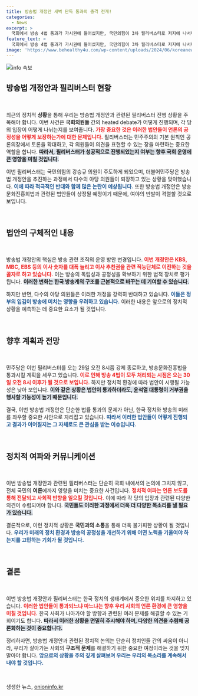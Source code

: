 ```yaml
---
title: 방송법 개정안 새벽 단독 통과의 충격 전개!
categories:
  - News
excerpt: >
  국회에서 방송 4법 통과가 가시권에 들어섰지만, 국민의힘이 3차 필리버스터로 저지에 나서며 긴장감이 고조되고 있다. 민주당은 오는 29일 강제 종결을 예고하며 법안 통과를 노리고 있다. 과연 이 긴 대치국면의 끝은? 클릭해 궁금증을 풀어보세요!
feature_text: >
  국회에서 방송 4법 통과가 가시권에 들어섰지만, 국민의힘이 3차 필리버스터로 저지에 나서며 긴장감이 고조되고 있다. 민주당은 오는 29일 강제 종결을 예고하며 법안 통과를 노리고 있다. 과연 이 긴 대치국면의 끝은? 클릭해 궁금증을 풀어보세요!
image: 'https://www.behealthy4u.com/wp-content/uploads/2024/06/koreanews.jpg'
---
```


<p><img src="https://www.behealthy4u.com/wp-content/uploads/2024/06/koreanews.jpg" alt="info 속보" /></p>

<h2 data-ke-size="size26">방송법 개정안과 필리버스터 현황</h2>

<p data-ke-size="size16">&nbsp;</p>

<p>최근의 정치적 <strong>상황</strong>을 통해 우리는 방송법 개정안과 관련된 필리버스터 진행 상황을 주목해야 합니다. 이번 사건은 <strong>국회의원들</strong> 간의 heated debate가 어떻게 진행되며, 각 당의 입장이 어떻게 나뉘는지를 보여줍니다. <b><span style="color: #ee2323;">가장 중요한 것은 이러한 법안들이 언론의 공정성을 어떻게 보장하는가에 대한 문제입니다.</span></b> 필리버스터는 민주주의의 기본 원칙인 공론의장에서 토론을 확대하고, 각 의원들이 의견을 표현할 수 있는 장을 마련하는 중요한 역할을 합니다. <b><span style="background-color: #21538527;">따라서, 필리버스터가 성공적으로 진행되었는지 여부는 향후 국회 운영에 큰 영향을 미칠 것입니다.</span></b></p>

<p>이번 필리버스터는 국민의힘의 강승규 의원이 주도하게 되었으며, 더불어민주당은 방송법 개정안을 추진하는 과정에서 다수의 야당 의원들이 퇴장하고 있는 상황을 맞이했습니다. <b><span style="color: #1a5490;">이에 따라 적극적인 반대와 함께 많은 논란이 예상됩니다.</span></b> 또한 방송법 개정안은 방송문화진흥회법과 관련된 법안들이 상정될 예정이기 때문에, 여야의 반발이 격렬할 것으로 보입니다.</p>

<p data-ke-size="size16">&nbsp;</p>

<h2 data-ke-size="size26">법안의 구체적인 내용</h2>

<p data-ke-size="size16">&nbsp;</p>

<p>방송법 개정안의 핵심은 방송 관련 조직의 운영 방안 변경입니다. <b><span style="color: #ee2323;">이번 개정안은 KBS, MBC, EBS 등의 이사 숫자를 대폭 늘리고 이사 추천권을 관련 직능단체로 이전하는 것을 골자로 하고 있습니다.</span></b> 이는 방송의 독립성과 공정성을 확보하기 위한 법적 장치로 평가됩니다. <b><span style="background-color: #21538527;">이러한 변화는 한국 방송계의 구조를 근본적으로 바꾸는 데 기여할 수 있습니다.</span></b> </p>

<p>하지만 반면, 다수의 야당 의원들은 이러한 개정을 강력히 반대하고 있습니다. <b><span style="color: #1a5490;">이들은 정부의 입김이 방송에 미치는 영향을 우려하고 있습니다.</span></b> 이러한 내용은 앞으로의 정치적 상황을 예측하는 데 중요한 요소가 될 것입니다.</p>

<p data-ke-size="size16">&nbsp;</p>

<h2 data-ke-size="size26">향후 계획과 전망</h2>

<p data-ke-size="size16">&nbsp;</p>

<p>민주당은 이번 필리버스터를 오는 29일 오전 8시쯤 강제 종료하고, 방송문화진흥법을 통과시킬 계획을 세우고 있습니다. <b><span style="color: #ee2323;">이로 인해 방송 4법이 모두 처리되는 시점은 오는 30일 오전 8시 이후가 될 것으로 보입니다.</span></b> 하지만 정치적 환경에 따라 법안이 시행될 가능성은 낮아 보입니다. <b><span style="background-color: #21538527;">이와 같은 상황은 법안이 통과하더라도, 윤석열 대통령이 거부권을 행사할 가능성이 높기 때문입니다.</span></b></p>

<p>결국, 이번 방송법 개정안은 단순한 법률 통과의 문제가 아닌, 한국 정치와 방송의 미래를 좌우할 중요한 사안으로 자리잡고 있습니다. <b><span style="color: #1a5490;">따라서 이러한 법안들이 어떻게 진행되고 결과가 이어질지는 그 자체로도 큰 관심을 받는 이슈입니다.</span></b> </p>

<p data-ke-size="size16">&nbsp;</p>

<h2 data-ke-size="size26">정치적 여파와 커뮤니케이션</h2>

<p data-ke-size="size16">&nbsp;</p>

<p>이번 방송법 개정안과 관련된 필리버스터는 단순히 국회 내에서의 논의에 그치지 않고, 전체 국민의 <strong>여론</strong>에까지 영향을 미치는 중요한 사건입니다. <b><span style="color: #ee2323;">정치적 여파는 언론 보도를 통해 전달되고 사회적 반향을 일으킬 것입니다.</span></b> 이에 따라 각 당의 입장과 관련된 다양한 의견이 수렴되어야 합니다. <b><span style="background-color: #21538527;">국민들도 이러한 과정에서 더욱 더 다양한 목소리를 낼 필요가 있습니다.</span></b> </p>

<p>결론적으로, 이런 정치적 상황은 <strong>국민과의 소통</strong>을 통해 더욱 불가피한 상황이 될 것입니다. <b><span style="color: #1a5490;">우리가 미래의 정치 환경과 방송의 공정성을 개선하기 위해 어떤 노력을 기울여야 하는지를 고민하는 기회가 될 것입니다.</span></b> </p>

<p data-ke-size="size16">&nbsp;</p>

<h2 data-ke-size="size26">결론</h2>

<p data-ke-size="size16">&nbsp;</p>

<p>이번 방송법 개정안과 필리버스터는 한국 정치의 생태계에서 중요한 위치를 차지하고 있습니다. <b><span style="color: #ee2323;">이러한 법안들이 통과되느냐 마느냐는 향후 우리 사회의 언론 환경에 큰 영향을 미칠 것입니다.</span></b> 한국 사회가 나아가야 할 방향과 관련된 여러 문제를 해결할 수 있는 기회이기도 합니다. <b><span style="background-color: #21538527;">따라서 이러한 상황을 면밀히 주시해야 하며, 다양한 의견을 수렴해 공론화하는 것이 중요합니다.</span></b></p>

<p>정리하자면, 방송법 개정안과 관련된 정치적 논의는 단순히 정치인들 간의 싸움이 아니라, 우리가 살아가는 사회의 <strong>구조적 문제</strong>를 해결하기 위한 중요한 여정이라는 것을 잊지 말아야 합니다. <b><span style="color: #1a5490;">앞으로의 상황을 주의 깊게 살펴보며 우리는 우리의 목소리를 계속해서 내야 할 것입니다.</span></b> </p>

<p data-ke-size="size16">&nbsp;</p>
생생한 뉴스, <a href="https://onioninfo.kr" rel="dofollow">onioninfo.kr</a>


